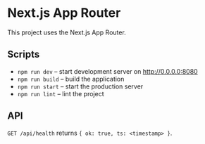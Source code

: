 # Next.js App Router

This project uses the Next.js App Router.

## Scripts

- `npm run dev` – start development server on http://0.0.0.0:8080
- `npm run build` – build the application
- `npm run start` – start the production server
- `npm run lint` – lint the project

## API

`GET /api/health` returns `{ ok: true, ts: <timestamp> }`.

